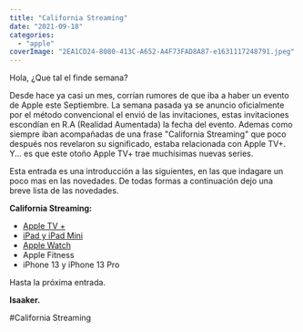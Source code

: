 ```yaml
---
title: "California Streaming"
date: "2021-09-18"
categories: 
  - "apple"
coverImage: "2EA1CD24-8080-413C-A652-A4F73FAD8A87-e1631117248791.jpeg"
---
```


Hola, ¿Que tal el finde semana?

Desde hace ya casi un mes, corrían rumores de que iba a haber un evento de Apple este Septiembre. La semana pasada ya se anuncio oficialmente por el método convencional el envió de las invitaciones, estas invitaciones escondían en R.A (Realidad Aumentada) la fecha del evento. Ademas como siempre iban acompañadas de una frase "California Streaming" que poco después nos revelaron su significado, estaba relacionada con Apple TV+. Y... es que este otoño Apple TV+ trae muchísimas nuevas series.

Esta entrada es una introducción a las siguientes, en las que indagare un poco mas en las novedades. De todas formas a continuación dejo una breve lista de las novedades.

**California Streaming:**

- [Apple TV +](https://piscinadeentropia.es/apple-tv-ot21/)
- [iPad y iPad Mini](https://piscinadeentropia.es/ipad-2022/)
- [Apple Watch](https://piscinadeentropia.es/apple-watch-7/)
- Apple Fitness
- iPhone 13 y iPhone 13 Pro

Hasta la próxima entrada.

**Isaaker.**

#California Streaming
